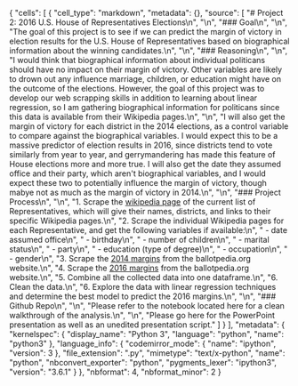 {
 "cells": [
  {
   "cell_type": "markdown",
   "metadata": {},
   "source": [
    "# Project 2: 2016 U.S. House of Representatives Elections\n",
    "\n",
    "### Goal\n",
    "\n",
    "The goal of this project is to see if we can predict the margin of victory in election results for the U.S. House of Representatives based on biographical information about the winning candidates.\n",
    "\n",
    "### Reasoning\n",
    "\n",
    "I would think that biographical information about individual politicans should have no impact on their margin of victory. Other variables are likely to drown out any influence marriage, children, or education might have on the outcome of the elections. However, the goal of this project was to develop our web scrapping skills in addition to learning about linear regression, so I am gathering biographical information for politicans since this data is available from their Wikipedia pages.\n",
    "\n",
    "I will also get the margin of victory for each district in the 2014 elections, as a control variable to compare against the biographical variables. I would expect this to be a massive predictor of election results in 2016, since districts tend to vote similarly from year to year, and gerrymandering has made this feature of House elections more and more true. I will also get the date they assumed office and their party, which aren't biographical variables, and I would expect these two to potentially influence the margin of victory, though mabye not as much as the margin of victory in 2014.\n",
    "\n",
    "### Project Process\n",
    "\n",
    "1. Scrape the [wikipedia page](https://en.wikipedia.org/wiki/Current_members_of_the_United_States_House_of_Representatives) of the current list of Representatives, which will give their names, districts, and links to their specific Wikipedia pages.\n",
    "2. Scrape the individual Wikipedia pages for each Representative, and get the following variables if available:\n",
    "    - date assumed office\n",
    "    - birthday\n",
    "    - number of children\n",
    "    - marital status\n",
    "    - party\n",
    "    - education (type of degree)\n",
    "    - occupation\n",
    "    - gender\n",
    "3. Scrape the [2014 margins](https://ballotpedia.org/Margin_of_victory_analysis_for_the_2014_congressional_elections) from the ballotpedia.org website.\n",
    "4. Scrape the [2016 margins](https://ballotpedia.org/United_States_House_of_Representatives_elections,_2016) from the ballotpedia.org website.\n",
    "5. Combine all the collected data into one dataframe.\n",
    "6. Clean the data.\n",
    "6. Explore the data with linear regression techniques and determine the best model to predict the 2016 margins.\n",
    "\n",
    "### Github Repo\n",
    "\n",
    "Please refer to the notebook located here for a clean walkthrough of the analysis.\n",
    "\n",
    "Please go here for the PowerPoint presentation as well as an unedited presentation script."
   ]
  }
 ],
 "metadata": {
  "kernelspec": {
   "display_name": "Python 3",
   "language": "python",
   "name": "python3"
  },
  "language_info": {
   "codemirror_mode": {
    "name": "ipython",
    "version": 3
   },
   "file_extension": ".py",
   "mimetype": "text/x-python",
   "name": "python",
   "nbconvert_exporter": "python",
   "pygments_lexer": "ipython3",
   "version": "3.6.1"
  }
 },
 "nbformat": 4,
 "nbformat_minor": 2
}
